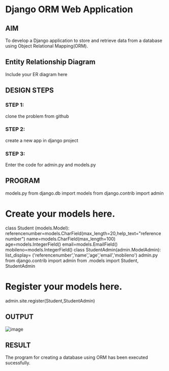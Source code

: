 # Django ORM Web Application

## AIM
To develop a Django application to store and retrieve data from a database using Object Relational Mapping(ORM).

## Entity Relationship Diagram

Include your ER diagram here

## DESIGN STEPS

### STEP 1:
clone the problem from github

### STEP 2:
create a new app in django project

### STEP 3:
Enter the code for admin.py and models.py

## PROGRAM

models.py
from django.db import models
from django.contrib import admin
# Create your models here.
class Student (models.Model):
referencenumber=models.CharField(max_length=20,help_text="reference 
number")
 name=models.CharField(max_length=100)
 age=models.IntegerField()
 email=models.EmailField()
 mobileno=models.IntegerField()
class StudentAdmin(admin.ModelAdmin):
 list_display=
('referencenumber','name','age','email','mobileno')
 admin.py
 from django.contrib import admin
from .models import Student, StudentAdmin
# Register your models here.
admin.site.register(Student,StudentAdmin)

## OUTPUT

![image](https://github.com/musfiramahjabeen/django-orm-app/assets/138971008/c7a75d5a-5df3-4a88-bf98-c548a7cd28c1)



## RESULT
The program for creating a database using ORM has been executed sucessfully.
